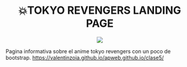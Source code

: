 <div align='center'>
  
# 💥TOKYO REVENGERS LANDING PAGE
<img src="https://skills.syvixor.com/api/icons?i=html,css3,bootstrap,javascript" > 
   <br>
</div>

Pagina informativa sobre el anime tokyo revengers con un poco de bootstrap.
https://valentinzoia.github.io/apweb.github.io/clase5/
